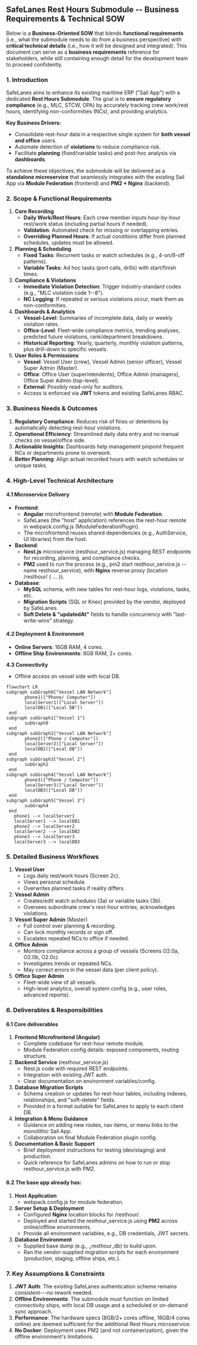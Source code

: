 ## SafeLanes Rest Hours Submodule -- Business Requirements & Technical SOW

Below is a **Business-Oriented SOW** that blends **functional requirements** (i.e., what the submodule needs to do from a business perspective) with **critical technical details** (i.e., how it will be designed and integrated). This document can serve as a **business requirements** reference for stakeholders, while still containing enough detail for the development team to proceed confidently.

### 1. Introduction

SafeLanes aims to enhance its existing maritime ERP ("Sail App") with a dedicated **Rest Hours Submodule**. The goal is to **ensure regulatory compliance** (e.g., MLC, STCW, OPA) by accurately tracking crew work/rest hours, identifying non-conformities (NCs), and providing analytics.

**Key Business Drivers:**

- Consolidate rest-hour data in a respective single system for **both vessel and office** users.  
- Automate detection of **violations** to reduce compliance risk.  
- Facilitate **planning** (fixed/variable tasks) and post-hoc analysis via **dashboards**.

To achieve these objectives, the submodule will be delivered as a **standalone microservice** that seamlessly integrates with the existing Sail App via **Module Federation** (frontend) and **PM2 + Nginx** (backend).

### 2. Scope & Functional Requirements

1. **Core Recording**  
   - **Daily Work/Rest Hours**: Each crew member inputs hour-by-hour rest/work status (including partial hours if needed).  
   - **Validation**: Automated check for missing or overlapping entries.  
   - **Overriding Planned Hours**: If actual conditions differ from planned schedules, updates must be allowed.  
2. **Planning & Scheduling**  
   - **Fixed Tasks**: Recurrent tasks or watch schedules (e.g., 4-on/8-off patterns).  
   - **Variable Tasks**: Ad hoc tasks (port calls, drills) with start/finish times.  
3. **Compliance & Violations**  
   - **Immediate Violation Detection**: Trigger industry-standard codes (e.g., "MLC violation code 1--8").  
   - **NC Logging**: If repeated or serious violations occur, mark them as non-conformities.  
4. **Dashboards & Analytics**  
   - **Vessel-Level**: Summaries of incomplete data, daily or weekly violation rates.  
   - **Office-Level**: Fleet-wide compliance metrics, trending analyses, predicted future violations, rank/department breakdowns.  
   - **Historical Reporting**: Yearly, quarterly, monthly violation patterns, plus drill-down to specific vessels.  
5. **User Roles & Permissions**  
   - **Vessel**: Vessel User (crew), Vessel Admin (senior officer), Vessel Super Admin (Master).  
   - **Office**: Office User (superintendents), Office Admin (managers), Office Super Admin (top-level).  
   - **External**: Possibly read-only for auditors.  
   - Access is enforced via **JWT** tokens and existing SafeLanes RBAC.

### 3. Business Needs & Outcomes

1. **Regulatory Compliance**: Reduces risk of fines or detentions by automatically detecting rest-hour violations.  
2. **Operational Efficiency**: Streamlined daily data entry and no manual checks on vessel/office side.  
3. **Actionable Insights**: Dashboards help management pinpoint frequent NCs or departments prone to overwork.  
4. **Better Planning**: Align actual recorded hours with watch schedules or unique tasks.

### 4. High-Level Technical Architecture

#### 4.1 Microservice Delivery

- **Frontend**:  
  - **Angular** microfrontend (remote) with **Module Federation**.  
  - SafeLanes (the "host" application) references the rest-hour remote in webpack.config.js (ModuleFederationPlugin).  
  - The microfrontend reuses shared dependencies (e.g., AuthService, UI libraries) from the host.  
- **Backend**:  
  - **Nest.js** microservice (resthour_service.js) managing REST endpoints for recording, planning, and compliance checks.  
  - **PM2** used to run the process (e.g., pm2 start resthour_service.js --name resthour_service), with **Nginx** reverse proxy (location /resthour/ { ... }).  
- **Database**:  
  - **MySQL** schema, with new tables for rest-hour logs, violations, tasks, etc.  
  - **Migration Scripts** (SQL or Knex) provided by the vendor, deployed by SafeLanes.  
  - **Soft Delete & "updatedAt"** fields to handle concurrency with "last-write-wins" strategy.

#### 4.2 Deployment & Environment

- **Online Servers**: 16GB RAM, 4 cores.  
- **Offline Ship Environments**: 8GB RAM, 2+ cores.

**4.3 Connectivity** 

- Offline access on vessel side with local DB.

```mermaid
flowchart LR
subgraph subGraph0["Vessel LAN Network"]
       phone1(["Phone/ Computer"])
       localServer1(["Local Server"])
       localDB1(["Local DB"])
 end
subgraph subGraph1["Vessel 1"]
       subGraph0
 end
subgraph subGraph2["Vessel LAN Network"]
       phone2(["Phone / Computer"])
       localServer2(["Local Server"])
       localDB2(["Local DB"])
 end
subgraph subGraph3["Vessel 2"]
       subGraph2
 end
subgraph subGraph4["Vessel LAN Network"]
       phone3(["Phone / Computer"])
       localServer3(["Local Server"])
       localDB3(["Local DB"])
 end
subgraph subGraph5["Vessel 3"]
       subGraph4
 end
   phone1 --> localServer1
   localServer1 --> localDB1
   phone2 --> localServer2
   localServer2 --> localDB2
   phone3 --> localServer3
   localServer3 --> localDB3
```

### 5. Detailed Business Workflows

1. **Vessel User**  
   - Logs daily rest/work hours (Screen 2c).  
   - Views personal schedule.  
   - Overwrites planned tasks if reality differs.  
2. **Vessel Admin**  
   - Creates/edit watch schedules (3a) or variable tasks (3b).  
   - Oversees subordinate crew's rest-hour entries, acknowledges violations.  
3. **Vessel Super Admin** (Master)  
   - Full control over planning & recording.  
   - Can lock monthly records or sign off.  
   - Escalates repeated NCs to office if needed.  
4. **Office Admin**  
   - Monitors compliance across a group of vessels (Screens O2.0a, O2.0b, O2.0c).  
   - Investigates trends or repeated NCs.  
   - May correct errors in the vessel data (per client policy).  
5. **Office Super Admin**  
   - Fleet-wide view of all vessels.  
   - High-level analytics, overall system config (e.g., user roles, advanced reports).

### 6. Deliverables & Responsibilities

#### 6.1 Core deliverables

1. **Frontend Microfrontend (Angular)**  
   - Complete codebase for rest-hour remote module.  
   - Module Federation config details: exposed components, routing structure.  
2. **Backend Service** (resthour_service.js)  
   - Nest.js code with required REST endpoints.  
   - Integration with existing JWT auth.  
   - Clear documentation on environment variables/config.  
3. **Database Migration Scripts**  
   - Schema creation or updates for rest-hour tables, including indexes, relationships, and "soft-delete" fields.  
   - Provided in a format suitable for SafeLanes to apply to each client DB.  
4. **Integration & Menu Guidance**  
   - Guidance on adding new routes, nav items, or menu links to the monolithic Sail App.  
   - Collaboration on final Module Federation plugin config.  
5. **Documentation & Basic Support**  
   - Brief deployment instructions for testing (dev/staging) and production.  
   - Quick reference for SafeLanes admins on how to run or stop resthour_service.js with PM2.

#### 6.2 The base app already has:

1. **Host Application**  
   - webpack.config.js for module federation.  
2. **Server Setup & Deployment**  
   - Configured **Nginx** location blocks for /resthour/.  
   - Deployed and started the resthour_service.js using **PM2** across online/offline environments.  
   - Provide all environment variables, e.g., DB credentials, JWT secrets.  
3. **Database Environment**  
   - Supplied base dump (e.g., <clientId>_resthour_db) to build upon.  
   - Ran the vendor-supplied migration scripts for each environment (production, staging, offline ships, etc.).

### 7. Key Assumptions & Constraints

1. **JWT Auth**: The existing SafeLanes authentication scheme remains consistent---no rework needed.  
2. **Offline Environments**: The submodule must function on limited connectivity ships, with local DB usage and a scheduled or on-demand sync approach.  
3. **Performance**: The hardware specs (8GB/2+ cores offline, 16GB/4 cores online) are deemed sufficient for the additional Rest Hours microservice.  
4. **No Docker**: Deployment uses PM2 (and not containerization), given the offline environment's limitations.

